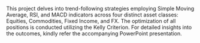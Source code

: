 This project delves into trend-following strategies employing Simple Moving Average, RSI, and MACD indicators across four distinct asset classes: Equities, Commodities, Fixed Income, and FX. The optimization of all positions is conducted utilizing the Kelly Criterion. For detailed insights into the outcomes, kindly refer the accompanying PowerPoint presentation.
